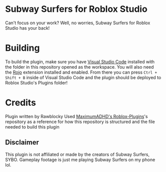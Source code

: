 # Subway Surfers for Roblox Studio

Can't focus on your work? Well, no worries, Subway Surfers for Roblox Studio has your back!

# Building

To build the plugin, make sure you have [Visual Studio Code](https://code.visualstudio.com) installed with the folder in this repository opened as the workspace.
You will also need the [Rojo](https://marketplace.visualstudio.com/items?itemName=evaera.vscode-rojo) extension installed and enabled.
From there you can press `Ctrl + Shift + B` inside of Visual Studio Code and the plugin should be deployed to Roblox Studio's Plugins folder!

# Credits

Plugin written by Rawblocky
Used [MaximumADHD's Roblox-Plugins](https://github.com/MaximumADHD/Roblox-Plugins)'s repository as a reference for how this repository is structured and the file needed to build this plugin

## Disclaimer

This plugin is not affiliated or made by the creators of Subway Surfers, SYBO. Gameplay footage is just me playing Subway Surfers on my phone lol.